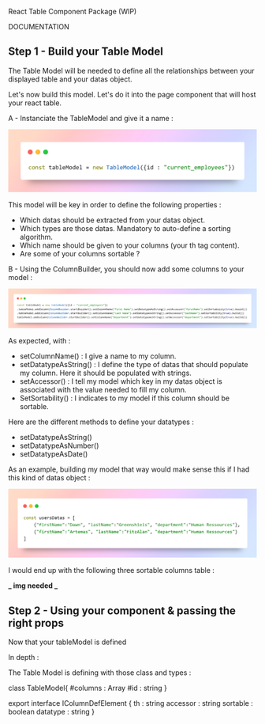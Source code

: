 React Table Component Package (WIP)

DOCUMENTATION

## Step 1 - Build your Table Model

The Table Model will be needed to define all the relationships between your displayed table and your datas object.

Let's now build this model. Let's do it into the page component that will host your react table.

A - Instanciate the TableModel and give it a name :

<img src="/public/1-createmodel.png"/>

This model will be key in order to define the following properties :

- Which datas should be extracted from your datas object.
- Which types are those datas. Mandatory to auto-define a sorting algorithm.
- Which name should be given to your columns (your th tag content).
- Are some of your columns sortable ?

B - Using the ColumnBuilder, you should now add some columns to your model :

<img src="/public/2-addcolumns.png"/>

As expected, with :

- setColumnName() : I give a name to my column.
- setDatatypeAsString() : I define the type of datas that should populate my column. Here it should be populated with strings.
- setAccessor() : I tell my model which key in my datas object is associated with the value needed to fill my column.
- SetSortability() : I indicates to my model if this column should be sortable.

Here are the different methods to define your datatypes :

- setDatatypeAsString()
- setDatatypeAsNumber()
- setDatatypeAsDate()

As an example, building my model that way would make sense this if I had this kind of datas object :

<img src="/public/3-userdatas.png"/>

I would end up with the following three sortable columns table :

**_ img needed _**

## Step 2 - Using your component & passing the right props

Now that your tableModel is defined

In depth :

The Table Model is defining with those class and types :

class TableModel{
#columns : Array<IColumnDefElement>
#id : string
}

export interface IColumnDefElement
{
th : string
accessor : string
sortable : boolean
datatype : string
}
